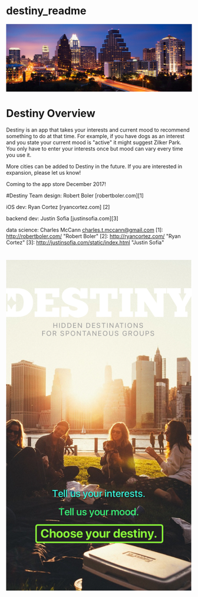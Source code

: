 ﻿# destiny_readme

![alt text](images/tx-austin-skyline-feature.jpg?raw=true)

# Destiny Overview

Destiny is an app that takes your interests and current mood to recommend something to do at that time. For example, if you have
dogs as an interest and you state your current mood is "active" it might suggest Zilker Park. You only have to enter your 
interests once but mood can vary every time you use it.

More cities can be added to Destiny in the future. If you are interested in expansion, please let us know!

Coming to the app store December 2017!

#Destiny Team
design: Robert Boler [robertboler.com][1]

iOS dev: Ryan Cortez [ryancortez.com] [2]      

backend dev: Justin Sofia [justinsofia.com][3]

data science: Charles McCann charles.t.mccann@gmail.com
[1]: http://robertboler.com/ "Robert Boler"
[2]: http://ryancortez.com/ "Ryan Cortez"
[3]: http://justinsofia.com/static/index.html "Justin Sofia"
#
![alt text](images/destiny.jpg?raw=true)
